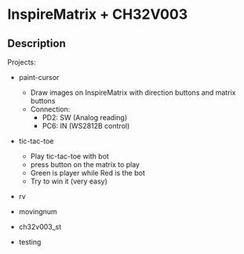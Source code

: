 # InspireMatrix + CH32V003

## Description

Projects:

* paint-cursor
  * Draw images on InspireMatrix with direction buttons and matrix buttons
  * Connection:
    * PD2: SW (Analog reading)
    * PC6: IN (WS2812B control)

* tic-tac-toe
  * Play tic-tac-toe with bot
  * press button on the matrix to play
  * Green is player while Red is the bot
  * Try to win it (very easy)

* rv

* movingnum

* ch32v003_st

* testing
